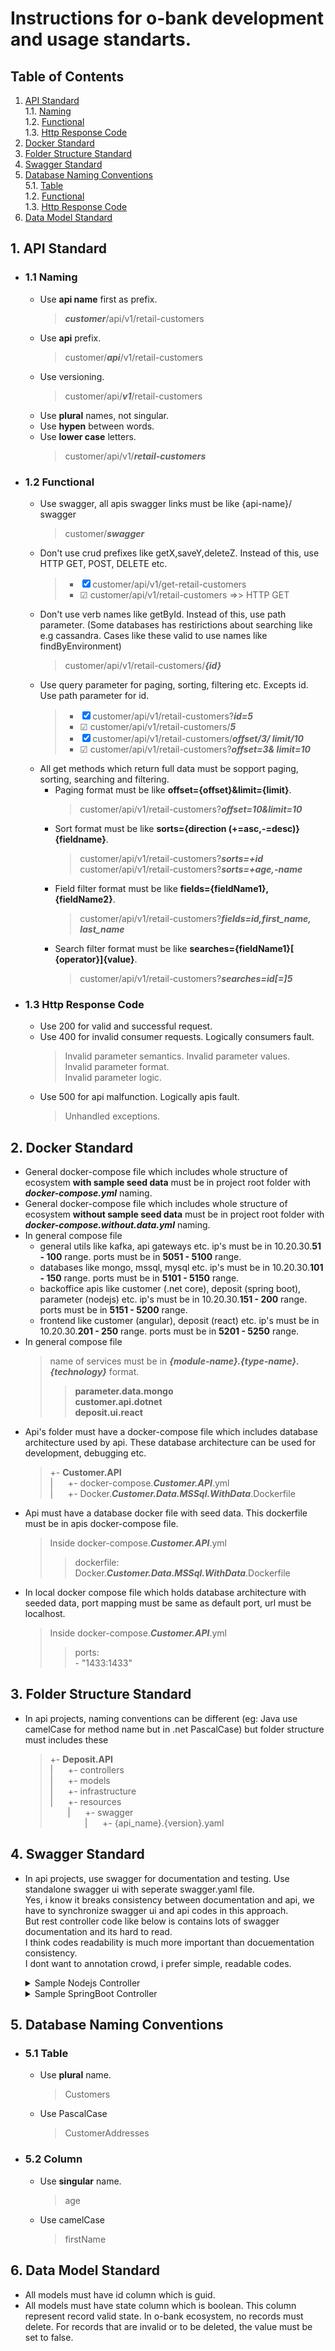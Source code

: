 # Instructions for **o-bank** development and usage standarts.

## Table of Contents
1. [API Standard](#api)  
   1.1. [Naming](#api-naming)  
   1.2. [Functional](#api-functional)   
   1.3. [Http Response Code](#api-status)     
2. [Docker Standard](#docker)   
3. [Folder Structure Standard](#folder)   
4. [Swagger Standard](#swagger)  
5. [Database Naming Conventions](#database-naming-conventions)  
   5.1. [Table](#database-table-naming)  
   1.2. [Functional](#api-functional)   
   1.3. [Http Response Code](#api-status)    
6. [Data Model Standard](#data-model)  


<a name="api"></a>

## 1. API Standard  

<a name="api-naming"></a>

   - ### 1.1 Naming
        * Use **api name** first as prefix.
            > **_customer_**/api/v1/retail-customers
        * Use **api** prefix.
            > customer/**_api_**/v1/retail-customers
        * Use versioning. 
            > customer/api/**_v1_**/retail-customers
        * Use **plural** names, not singular.
        * Use **hypen** between words.
        * Use **lower case** letters.
            > customer/api/v1/**_retail-customers_**

<a name="api-functional"></a>

   - ### 1.2 Functional
        * Use swagger, all apis swagger links must be like {api-name}/      swagger
            > customer/**_swagger_**
        * Don't use crud prefixes like getX,saveY,deleteZ. Instead of this,      use HTTP GET, POST, DELETE etc.
            > - &#x2612; customer/api/v1/get-retail-customers
            > - &#x2611; customer/api/v1/retail-customers =>>  HTTP GET
        * Don't use verb names like getById. Instead of this, use path parameter. (Some databases has restirictions about searching like e.g cassandra. Cases like these valid to use names like findByEnvironment)
            > customer/api/v1/retail-customers/**_{id}_**
        * Use query parameter for paging, sorting, filtering etc. Excepts id. Use path parameter for id.  
            > - &#x2612; customer/api/v1/retail-customers?**_id=5_**
            > - &#x2611; customer/api/v1/retail-customers/**_5_**
            > - &#x2612; customer/api/v1/retail-customers/**_offset/3/      limit/10_**
            > - &#x2611; customer/api/v1/retail-customers?**_offset=3&      limit=10_**  
        * All get methods which return full data must be sopport paging,        sorting, searching and filtering.
            * Paging format must be like **offset={offset}&limit={limit}**.
                > customer/api/v1/retail-customers?**_offset=10&limit=10_**
            * Sort format must be like **sorts={direction (+=asc,-=desc)}       {fieldname}**.
                > customer/api/v1/retail-customers?**_sorts=+id_**  
                > customer/api/v1/retail-customers?**_sorts=+age,-name_**                
            * Field filter format must be like **fields={fieldName1},       {fieldName2}**.
                > customer/api/v1/retail-customers?**_fields=id,first_name,     last_name_**
            * Search filter format must be like **searches={fieldName1}[    {operator}]{value}**.
                > customer/api/v1/retail-customers?**_searches=id[=]5_**


<a name="api-status"></a>

   - ### 1.3 Http Response Code
        * Use 200 for valid and successful request.
        * Use 400 for invalid consumer requests. Logically consumers fault.
            > Invalid parameter semantics.
            > Invalid parameter values.  
            > Invalid parameter format.                       
            > Invalid parameter logic.            
        * Use 500 for api malfunction. Logically apis fault. 
            > Unhandled exceptions.

<a name="docker"></a>

## 2. Docker Standard 
   * General docker-compose file which includes whole structure of ecosystem **with sample seed data** must be in project root folder with **_docker-compose.yml_** naming.
   * General docker-compose file which includes whole structure of ecosystem **without sample seed data** must be in project root folder with **_docker-compose.without.data.yml_** naming.
   * In general compose file
       * general utils like kafka, api gateways etc. ip's must be in 10.20.30.**51 - 100** range. ports must be in **5051 - 5100** range.  
       * databases like mongo, mssql, mysql etc. ip's must be in 10.20.30.**101 - 150** range. ports must be in **5101 - 5150** range.  
       * backoffice apis like customer (.net core), deposit (spring boot), parameter (nodejs) etc. ip's must be in 10.20.30.**151 - 200** range. ports must be in **5151 - 5200** range.  
       * frontend like customer (angular), deposit (react) etc. ip's must be in 10.20.30.**201 - 250** range. ports must be in **5201 - 5250** range.  
   * In general compose file
       > name of services must be in **_{module-name}.{type-name}.{technology}_** format.
       > > **parameter.data.mongo**  
       > > **customer.api.dotnet**  
       > > **deposit.ui.react**  
   * Api's folder must have a docker-compose file which includes database architecture used by api.
   These database architecture can be used for development, debugging etc.
       > +- **Customer.API**  
       > |&nbsp;&nbsp;&nbsp;&nbsp;&nbsp;&nbsp;+- docker-compose.**_Customer.API_**.yml  
       > |&nbsp;&nbsp;&nbsp;&nbsp;&nbsp;&nbsp;+- Docker.**_Customer.Data.MSSql.WithData_**.Dockerfile
   * Api must have a database docker file with seed data. This dockerfile must be in apis docker-compose file.
       > Inside docker-compose.**_Customer.API_**.yml  
       > > dockerfile: Docker.**_Customer.Data.MSSql.WithData_**.Dockerfile  
   * In local docker compose file which holds database architecture with seeded data, port mapping must be same as default port, url must be localhost. 
       > Inside docker-compose.**_Customer.API_**.yml   
       > > ports:  
       > > \- "1433:1433"

<a name="folder"></a>

## 3. Folder Structure Standard 
   * In api projects, naming conventions can be different (eg: Java use camelCase for method name but in .net PascalCase) but folder structure must includes these
       > +- **Deposit.API**  
       > |&nbsp;&nbsp;&nbsp;&nbsp;&nbsp;&nbsp;+- controllers  
       > |&nbsp;&nbsp;&nbsp;&nbsp;&nbsp;&nbsp;+- models  
       > |&nbsp;&nbsp;&nbsp;&nbsp;&nbsp;&nbsp;+- infrastructure  
       > |&nbsp;&nbsp;&nbsp;&nbsp;&nbsp;&nbsp;+- resources  
       > &nbsp;&nbsp;&nbsp;&nbsp;&nbsp;&nbsp;&nbsp;|&nbsp;&nbsp;&nbsp;&nbsp;&nbsp;&nbsp;+- swagger  
       > &nbsp;&nbsp;&nbsp;&nbsp;&nbsp;&nbsp;&nbsp;&nbsp;&nbsp;&nbsp;&nbsp;&nbsp;&nbsp;&nbsp;|&nbsp;&nbsp;&nbsp;&nbsp;&nbsp;&nbsp;+- {api_name}.{version}.yaml 

<a name="swagger"></a>

## 4. Swagger Standard 
   * In api projects, use swagger for documentation and testing. Use standalone swagger ui with seperate swagger.yaml file.
   <br>Yes, i know it breaks consistency between documentation and api, we have to synchronize swagger ui and api codes in this approach.
   <br>But rest controller code like below is contains lots of swagger documentation and its hard to read.
   <br>I think codes readability is much more important than docuementation consistency.
   <br>I dont want to annotation crowd, i prefer simple, readable codes.
      <details>
       <summary>Sample Nodejs Controller</summary>  

           **
           * @swagger
           * tags:
           *   - name: country
           *     description: country parameter service
           *
           
           **
           * @swagger
           * definition:
           *   country:
           *     properties:
           *       flag:
           *         type: string
           *       name:
           *         type: string
           *       alpha2Code:
           *         type: integer
           *       alpha3Code:
           *         type: string
           *       capital:
           *         type: string
           *       region:
           *         type: string
           *       subregion:
           *         type: integer
           *       demonym:
           *         type: string
           *       nativeName:
           *         type: string
           *       numericCode:
           *         type: string
           */
           
           **
           * @swagger
           * /country:
           *  get:
           *    summary: gets countries
           *    description: Gets country list. Optionaly can use with paging
           *    tags:
           *      - country
           *    parameters:
           *      - in: query
           *        name: pageIndex
           *        type: integer
           *        required: false
           *      - in: query
           *        name: pageSize
           *        type: integer
           *        required: false
           *    produces:
           *      - application/json
           *    responses:
           *      200:
           *        description: An array of countries
           *        schema:
           *          $ref: '#/definitions/country'
           */

           //Controller code is only this!!!
           router.get('/', (req, res, next) => {
             const country = new Country({
               ...req.body
             });
           
             country.save().then(createdCountry => {
               res.status(201).json({
                 message: 'Post added successfully',
                 post: createdCountry
               });
             });
           
             cacheManager.clearCache(cacheName);
           };
      </details>
      <details>
       <summary>Sample SpringBoot Controller</summary>  

            import io.swagger.annotations.Api;
            import io.swagger.annotations.ApiOperation;
            import io.swagger.annotations.ApiParam;
            import io.swagger.annotations.ApiResponse;
            import io.swagger.annotations.ApiResponses;

            @RestController
            @RequestMapping("deposit/api/v1/withdraw-deposit-accounts")
            @Api(value = "Withdraw Deposit Account Controller", description     =       "Withdraw Deposit Account Operations.")
            public class WithdrawDepositAccountController {
            
                @Autowired
                WithdrawDepositAccountService service;

                @RequestMapping(value = "", method = RequestMethod.GET,     produces =      "application/json")
                @ApiOperation(value = "View a list of available withdraw    deposit        accounts.
                For paging send 'offset' and 'limit' othervise returns full     data.       For sorting
                send 'sort' ")
                @ApiResponses(value = {
                @ApiResponse(code = 200, message = "Successfully retrieved  list",
                responseContainer = "List", response =  WithdrawDepositAccount.class),
                @ApiResponse(code = 404, message = "The resource you were   trying to         reach is
                not found") })
                public String get(@RequestParam("offset") Integer offset,          @RequestParam("limit") Integer limit,
                        @RequestParam("sorts") String sorts, @RequestParam  ("fields")        String fields,
                        @RequestParam("searches") String searches) throws          JsonProcessingException {
                        
                    return service.get(offset, limit, sorts, fields,    searches);
                }

                @ApiOperation(value = "Add new withdraw deposit account")
                @RequestMapping(value = "", method = RequestMethod.POST,    produces =         "application/json")
                public void add(@RequestBody WithdrawDepositAccount account)    {
                    //Controller code is only this!!!
                    service.add(account);
                }
            } 
      </details>

<a name="database-naming-conventions"></a>

## 5. Database Naming Conventions

<a name="database-table-naming"></a>

   - ### 5.1 Table
        * Use **plural** name. 
            > Customers
        * Use PascalCase
            > CustomerAddresses
   - ### 5.2 Column
        * Use **singular** name. 
            > age
        * Use camelCase
            > firstName

<a name="data-model"></a>

## 6. Data Model Standard
   * All models must have id column which is guid.
   * All models must have state column which is boolean. This column represent record valid state. In o-bank ecosystem, no records must delete. For records that are invalid or to be deleted, the value must be set to false.

